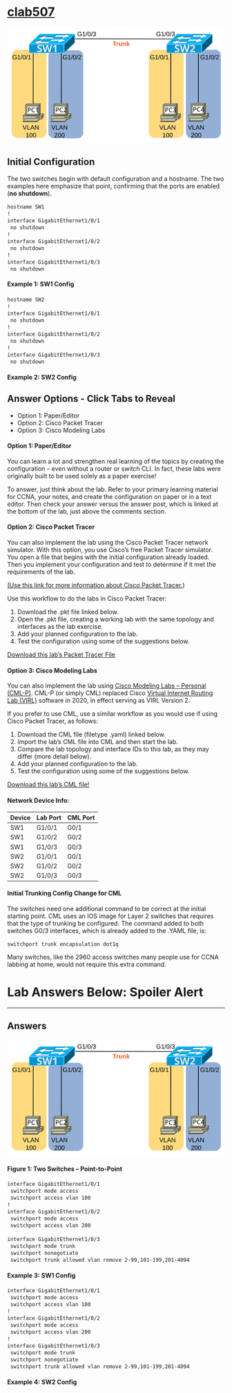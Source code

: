 # [clab507](https://www.certskills.com/clab507/)

![](../images/clab507_img1.svg)

## Initial Configuration

The two switches begin with default configuration and a hostname. The two examples here emphasize that point, confirming that the ports are enabled (**no shutdown**).

    hostname SW1
    !
    interface GigabitEthernet1/0/1
     no shutdown 
    !
    interface GigabitEthernet1/0/2
     no shutdown 
    !
    interface GigabitEthernet1/0/3
     no shutdown

#### Example 1: SW1 Config

    hostname SW2
    !
    interface GigabitEthernet1/0/1
     no shutdown 
    !
    interface GigabitEthernet1/0/2
     no shutdown 
    !
    interface GigabitEthernet1/0/3
     no shutdown

#### Example 2: SW2 Config

## Answer Options - Click Tabs to Reveal

- Option 1: Paper/Editor
- Option 2: Cisco Packet Tracer
- Option 3: Cisco Modeling Labs

#### Option 1: Paper/Editor

You can learn a lot and strengthen real learning of the topics by creating the configuration – even without a router or switch CLI. In fact, these labs were originally built to be used solely as a paper exercise!

To answer, just think about the lab. Refer to your primary learning material for CCNA, your notes, and create the configuration on paper or in a text editor. Then check your answer versus the answer post, which is linked at the bottom of the lab, just above the comments section.

#### Option 2: Cisco Packet Tracer

You can also implement the lab using the Cisco Packet Tracer network simulator. With this option, you use Cisco’s free Packet Tracer simulator. You open a file that begins with the initial configuration already loaded. Then you implement your configuration and test to determine if it met the requirements of the lab.

[(Use this link for more information about Cisco Packet Tracer.](https://www.certskills.com/packettracer))

Use this workflow to do the labs in Cisco Packet Tracer:

1. Download the .pkt file linked below.
2. Open the .pkt file, creating a working lab with the same topology and interfaces as the lab exercise.
3. Add your planned configuration to the lab.
4. Test the configuration using some of the suggestions below.

[Download this lab’s Packet Tracer File](https://files.certskills.com/virl/clab507.pkt)

#### Option 3: Cisco Modeling Labs

You can also implement the lab using [Cisco Modeling Labs – Personal (CML-P)](https://developer.cisco.com/modeling-labs/). CML-P (or simply CML) replaced Cisco [Virtual Internet Routing Lab (VIRL)](https://virl.cisco.com/) software in 2020, in effect serving as VIRL Version 2.

If you prefer to use CML, use a similar workflow as you would use if using Cisco Packet Tracer, as follows:

1. Download the CML file (filetype .yaml) linked below.
2. Import the lab’s CML file into CML and then start the lab.
3. Compare the lab topology and interface IDs to this lab, as they may differ (more detail below).
4. Add your planned configuration to the lab.
5. Test the configuration using some of the suggestions below.

[Download this lab’s CML file!](https://files.certskills.com/virl/clab507.yaml)

#### Network Device Info:

| **Device** | **Lab Port** | **CML Port** |
| --- | --- | --- |
| SW1 | G1/0/1 | G0/1 |
| SW1 | G1/0/2 | G0/2 |
| SW1 | G1/0/3 | G0/3 |
| SW2 | G1/0/1 | G0/1 |
| SW2 | G1/0/2 | G0/2 |
| SW2 | G1/0/3 | G0/3 |

#### Initial Trunking Config Change for CML

The switches need one additional command to be correct at the initial starting point. CML uses an IOS image for Layer 2 switches that requires that the type of trunking be configured. The command added to both switches G0/3 interfaces, which is already added to the .YAML file, is:

    switchport trunk encapsulation dot1q

Many switches, like the 2960 access switches many people use for CCNA labbing at home, would not require this extra command.

# Lab Answers Below: Spoiler Alert

---

## Answers

#### ![](../images/clab507_img1.svg)

#### Figure 1: Two Switches – Point-to-Point

    interface GigabitEthernet1/0/1
     switchport mode access
     switchport access vlan 100
    !
    interface GigabitEthernet1/0/2
     switchport mode access
     switchport access vlan 200
    
    interface GigabitEthernet1/0/3
     switchport mode trunk
     switchport nonegotiate
     switchport trunk allowed vlan remove 2-99,101-199,201-4094

#### Example 3: SW1 Config

    interface GigabitEthernet1/0/1
     switchport mode access
     switchport access vlan 100
    !
    interface GigabitEthernet1/0/2
     switchport mode access
     switchport access vlan 200
    !
    interface GigabitEthernet1/0/3
     switchport mode trunk
     switchport nonegotiate
     switchport trunk allowed vlan remove 2-99,101-199,201-4094

#### Example 4: SW2 Config